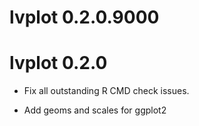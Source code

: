 # lvplot 0.2.0.9000

# lvplot 0.2.0

* Fix all outstanding R CMD check issues.

* Add geoms and scales for ggplot2



